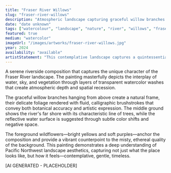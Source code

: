 ```yaml
---
title: "Fraser River Willows"
slug: "fraser-river-willows"
description: "Atmospheric landscape capturing graceful willow branches cascading over the Fraser River with distant shoreline and wildflowers"
date: "date unknown"
tags: ["watercolour", "landscape", "nature", "river", "willows", "fraser river"]
featured: true
medium: "watercolor"
imageUrl: "/images/artworks/fraser-river-willows.jpg"
year: 2024
availability: "available"
artistStatement: "This contemplative landscape captures a quintessential Fraser River scene, where weeping willow branches frame a view across the water to the distant shore. The artist employs soft, atmospheric washes to create depth and distance, with the misty sky merging seamlessly into the water below. The foreground bursts with life—yellow and purple wildflowers along the riverbank—while the delicate willow fronds provide natural curtains that draw the viewer into this tranquil riverside moment. A meditation on place, seasons, and the gentle rhythms of river life. [AI GENERATED - PLACEHOLDER]"
---
```


A serene riverside composition that captures the unique character of the Fraser River landscape. The painting masterfully depicts the interplay of water, sky, and vegetation through layers of transparent watercolor washes that create atmospheric depth and spatial recession.

The graceful willow branches hanging from above create a natural frame, their delicate foliage rendered with fluid, calligraphic brushstrokes that convey both botanical accuracy and artistic expression. The middle ground shows the river's far shore with its characteristic line of trees, while the reflective water surface is suggested through subtle color shifts and negative space.

The foreground wildflowers—bright yellows and soft purples—anchor the composition and provide a vibrant counterpoint to the misty, ethereal quality of the background. This painting demonstrates a deep understanding of Pacific Northwest landscape aesthetics, capturing not just what the place looks like, but how it feels—contemplative, gentle, timeless.

[AI GENERATED - PLACEHOLDER]
